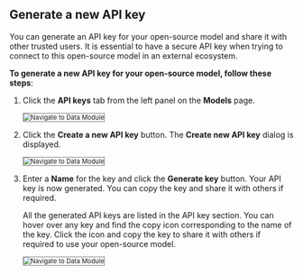 ## **Generate a new API key**

You can generate an API key for your open-source model and share it with other trusted users. It is essential to have a secure API key when trying to connect to this open-source model in an external ecosystem.  

**To generate a new API key for your open-source model, follow these steps**:

1. Click the **API keys** tab from the left panel on the **Models** page.

    <img src="../images/navigate-to-data-module.png" alt="Navigate to Data Module" title="Navigate to Data Module" style="border: 1px solid gray; zoom:80%;">

1. Click the **Create a new API key** button. The **Create new API key** dialog is displayed.

    <img src="../images/navigate-to-data-module.png" alt="Navigate to Data Module" title="Navigate to Data Module" style="border: 1px solid gray; zoom:80%;">

1. Enter a **Name** for the key and click the **Generate key** button. Your API key is now generated. You can copy the key and share it with others if required.

    All the generated API keys are listed in the API key section. You can hover over any key and find the copy icon corresponding to the name of the key. Click the icon and copy the key to share it with others if required to use your open-source model.

    <img src="../images/navigate-to-data-module.png" alt="Navigate to Data Module" title="Navigate to Data Module" style="border: 1px solid gray; zoom:80%;">

